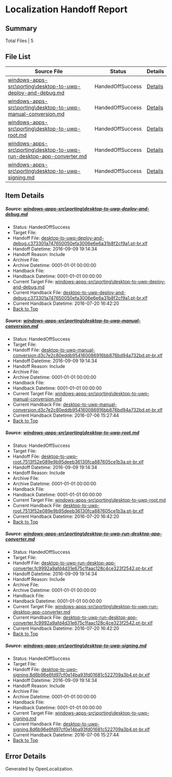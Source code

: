 # <a name='report-top'></a> Localization Handoff Report

## Summary
 Total Files | 5

## File List
 Source File | Status | Details 
 ----------- | ------ | ------- 
 [windows-apps-src\porting\desktop-to-uwp-deploy-and-debug.md](https://github.com/Microsoft/windows-apps/blob/2c1a8ea38081c947f90ea835447a617c388aec08/windows-apps-src/porting/desktop-to-uwp-deploy-and-debug.md) | HandedOffSuccess | [Details](#75e176f17845bdbd618c6ca63fbbb5765bef54fb4905)
 [windows-apps-src\porting\desktop-to-uwp-manual-conversion.md](https://github.com/Microsoft/windows-apps/blob/2c1a8ea38081c947f90ea835447a617c388aec08/windows-apps-src/porting/desktop-to-uwp-manual-conversion.md) | HandedOffSuccess | [Details](#646a5b88cb7ca97f18bf4552950979a2ceead3984907)
 [windows-apps-src\porting\desktop-to-uwp-root.md](https://github.com/Microsoft/windows-apps/blob/05d80989c85381765e11de72bb1a94e7359a4d50/windows-apps-src/porting/desktop-to-uwp-root.md) | HandedOffSuccess | [Details](#69fc1330eb8dfa280533dbb2a0ea9828b016c2804908)
 [windows-apps-src\porting\desktop-to-uwp-run-desktop-app-converter.md](https://github.com/Microsoft/windows-apps/blob/2c1a8ea38081c947f90ea835447a617c388aec08/windows-apps-src/porting/desktop-to-uwp-run-desktop-app-converter.md) | HandedOffSuccess | [Details](#6a089f636cb332bf9f31f8b2245bc70f36ae13134909)
 [windows-apps-src\porting\desktop-to-uwp-signing.md](https://github.com/Microsoft/windows-apps/blob/2c1a8ea38081c947f90ea835447a617c388aec08/windows-apps-src/porting/desktop-to-uwp-signing.md) | HandedOffSuccess | [Details](#cd21870158b4c46b9cc45653dce9532ce92604844910)

## Item Details
##### <a name='75e176f17845bdbd618c6ca63fbbb5765bef54fb4905'></a> Source: [windows-apps-src\porting\desktop-to-uwp-deploy-and-debug.md](https://github.com/Microsoft/windows-apps/blob/2c1a8ea38081c947f90ea835447a617c388aec08/windows-apps-src/porting/desktop-to-uwp-deploy-and-debug.md)
* Status: HandedOffSuccess
* Target File: 
* Handoff File: [desktop-to-uwp-deploy-and-debug.c373301a747650050efa3006e6e6a31b8f2cf9a1.pt-br.xlf](https://github.com/Microsoft/WDG.handoff/blob/da959153ab869b3f93e85bac96910a283513c488/ol-handoff/Microsoft/windows-apps.pt-br/master/desktop-to-uwp-deploy-and-debug.c373301a747650050efa3006e6e6a31b8f2cf9a1.pt-br.xlf)
* Handoff Datetime: 2016-09-09 19:14:34
* Handoff Reason: Include
* Archive File: 
* Archive Datetime: 0001-01-01 00:00:00
* Handback File: 
* Handback Datetime: 0001-01-01 00:00:00
* Current Target File: [windows-apps-src\porting\desktop-to-uwp-deploy-and-debug.md](https://github.com/Microsoft/windows-apps.pt-br/blob/dbf044f5167007197ae221733c90ee5d3e669f73/windows-apps-src/porting/desktop-to-uwp-deploy-and-debug.md)
* Current Handback File: [desktop-to-uwp-deploy-and-debug.c373301a747650050efa3006e6e6a31b8f2cf9a1.pt-br.xlf](https://github.com/Microsoft/WDG.handback/blob/cbf08cbc88fac88dd61c866fefb7cd76d2b0d9a8/ol-handback/Microsoft/windows-apps.pt-br/master/desktop-to-uwp-deploy-and-debug.c373301a747650050efa3006e6e6a31b8f2cf9a1.pt-br.xlf)
* Current Handback Datetime: 2016-07-20 16:42:20
* [Back to Top](#report-top)

##### <a name='646a5b88cb7ca97f18bf4552950979a2ceead3984907'></a> Source: [windows-apps-src\porting\desktop-to-uwp-manual-conversion.md](https://github.com/Microsoft/windows-apps/blob/2c1a8ea38081c947f90ea835447a617c388aec08/windows-apps-src/porting/desktop-to-uwp-manual-conversion.md)
* Status: HandedOffSuccess
* Target File: 
* Handoff File: [desktop-to-uwp-manual-conversion.d3c7e2c80eddb954160086916bb876bd94a732bd.pt-br.xlf](https://github.com/Microsoft/WDG.handoff/blob/da959153ab869b3f93e85bac96910a283513c488/ol-handoff/Microsoft/windows-apps.pt-br/master/desktop-to-uwp-manual-conversion.d3c7e2c80eddb954160086916bb876bd94a732bd.pt-br.xlf)
* Handoff Datetime: 2016-09-09 19:14:34
* Handoff Reason: Include
* Archive File: 
* Archive Datetime: 0001-01-01 00:00:00
* Handback File: 
* Handback Datetime: 0001-01-01 00:00:00
* Current Target File: [windows-apps-src\porting\desktop-to-uwp-manual-conversion.md](https://github.com/Microsoft/windows-apps.pt-br/blob/b7cc1700e5930854bd1f5cdef3b4a27520adc15a/windows-apps-src/porting/desktop-to-uwp-manual-conversion.md)
* Current Handback File: [desktop-to-uwp-manual-conversion.d3c7e2c80eddb954160086916bb876bd94a732bd.pt-br.xlf](https://github.com/Microsoft/WDG.handback/blob/7d943cc6c136850b0652613949438de118f8068c/ol-handback/Microsoft/windows-apps.pt-br/master/desktop-to-uwp-manual-conversion.d3c7e2c80eddb954160086916bb876bd94a732bd.pt-br.xlf)
* Current Handback Datetime: 2016-07-06 15:27:44
* [Back to Top](#report-top)

##### <a name='69fc1330eb8dfa280533dbb2a0ea9828b016c2804908'></a> Source: [windows-apps-src\porting\desktop-to-uwp-root.md](https://github.com/Microsoft/windows-apps/blob/05d80989c85381765e11de72bb1a94e7359a4d50/windows-apps-src/porting/desktop-to-uwp-root.md)
* Status: HandedOffSuccess
* Target File: 
* Handoff File: [desktop-to-uwp-root.7513f52e089e9b95deeb36130fca887605ce1b3a.pt-br.xlf](https://github.com/Microsoft/WDG.handoff/blob/da959153ab869b3f93e85bac96910a283513c488/ol-handoff/Microsoft/windows-apps.pt-br/master/desktop-to-uwp-root.7513f52e089e9b95deeb36130fca887605ce1b3a.pt-br.xlf)
* Handoff Datetime: 2016-09-09 19:14:34
* Handoff Reason: Include
* Archive File: 
* Archive Datetime: 0001-01-01 00:00:00
* Handback File: 
* Handback Datetime: 0001-01-01 00:00:00
* Current Target File: [windows-apps-src\porting\desktop-to-uwp-root.md](https://github.com/Microsoft/windows-apps.pt-br/blob/dbf044f5167007197ae221733c90ee5d3e669f73/windows-apps-src/porting/desktop-to-uwp-root.md)
* Current Handback File: [desktop-to-uwp-root.7513f52e089e9b95deeb36130fca887605ce1b3a.pt-br.xlf](https://github.com/Microsoft/WDG.handback/blob/cbf08cbc88fac88dd61c866fefb7cd76d2b0d9a8/ol-handback/Microsoft/windows-apps.pt-br/master/desktop-to-uwp-root.7513f52e089e9b95deeb36130fca887605ce1b3a.pt-br.xlf)
* Current Handback Datetime: 2016-07-20 16:42:20
* [Back to Top](#report-top)

##### <a name='6a089f636cb332bf9f31f8b2245bc70f36ae13134909'></a> Source: [windows-apps-src\porting\desktop-to-uwp-run-desktop-app-converter.md](https://github.com/Microsoft/windows-apps/blob/2c1a8ea38081c947f90ea835447a617c388aec08/windows-apps-src/porting/desktop-to-uwp-run-desktop-app-converter.md)
* Status: HandedOffSuccess
* Target File: 
* Handoff File: [desktop-to-uwp-run-desktop-app-converter.fc9992a9afd4d31e675c1faac128c4ce323f2542.pt-br.xlf](https://github.com/Microsoft/WDG.handoff/blob/da959153ab869b3f93e85bac96910a283513c488/ol-handoff/Microsoft/windows-apps.pt-br/master/desktop-to-uwp-run-desktop-app-converter.fc9992a9afd4d31e675c1faac128c4ce323f2542.pt-br.xlf)
* Handoff Datetime: 2016-09-09 19:14:34
* Handoff Reason: Include
* Archive File: 
* Archive Datetime: 0001-01-01 00:00:00
* Handback File: 
* Handback Datetime: 0001-01-01 00:00:00
* Current Target File: [windows-apps-src\porting\desktop-to-uwp-run-desktop-app-converter.md](https://github.com/Microsoft/windows-apps.pt-br/blob/dbf044f5167007197ae221733c90ee5d3e669f73/windows-apps-src/porting/desktop-to-uwp-run-desktop-app-converter.md)
* Current Handback File: [desktop-to-uwp-run-desktop-app-converter.fc9992a9afd4d31e675c1faac128c4ce323f2542.pt-br.xlf](https://github.com/Microsoft/WDG.handback/blob/cbf08cbc88fac88dd61c866fefb7cd76d2b0d9a8/ol-handback/Microsoft/windows-apps.pt-br/master/desktop-to-uwp-run-desktop-app-converter.fc9992a9afd4d31e675c1faac128c4ce323f2542.pt-br.xlf)
* Current Handback Datetime: 2016-07-20 16:42:20
* [Back to Top](#report-top)

##### <a name='cd21870158b4c46b9cc45653dce9532ce92604844910'></a> Source: [windows-apps-src\porting\desktop-to-uwp-signing.md](https://github.com/Microsoft/windows-apps/blob/2c1a8ea38081c947f90ea835447a617c388aec08/windows-apps-src/porting/desktop-to-uwp-signing.md)
* Status: HandedOffSuccess
* Target File: 
* Handoff File: [desktop-to-uwp-signing.8d6b96e6fd97cf0e14ba93fd01681c522709a3b4.pt-br.xlf](https://github.com/Microsoft/WDG.handoff/blob/da959153ab869b3f93e85bac96910a283513c488/ol-handoff/Microsoft/windows-apps.pt-br/master/desktop-to-uwp-signing.8d6b96e6fd97cf0e14ba93fd01681c522709a3b4.pt-br.xlf)
* Handoff Datetime: 2016-09-09 19:14:34
* Handoff Reason: Include
* Archive File: 
* Archive Datetime: 0001-01-01 00:00:00
* Handback File: 
* Handback Datetime: 0001-01-01 00:00:00
* Current Target File: [windows-apps-src\porting\desktop-to-uwp-signing.md](https://github.com/Microsoft/windows-apps.pt-br/blob/b7cc1700e5930854bd1f5cdef3b4a27520adc15a/windows-apps-src/porting/desktop-to-uwp-signing.md)
* Current Handback File: [desktop-to-uwp-signing.8d6b96e6fd97cf0e14ba93fd01681c522709a3b4.pt-br.xlf](https://github.com/Microsoft/WDG.handback/blob/7d943cc6c136850b0652613949438de118f8068c/ol-handback/Microsoft/windows-apps.pt-br/master/desktop-to-uwp-signing.8d6b96e6fd97cf0e14ba93fd01681c522709a3b4.pt-br.xlf)
* Current Handback Datetime: 2016-07-06 15:27:44
* [Back to Top](#report-top)


## Error Details

Generated by OpenLocalization.
